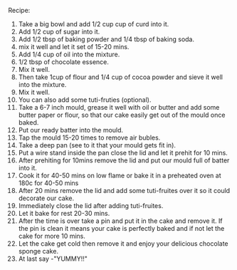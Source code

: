 Recipe:
1. Take a big bowl and add 1/2 cup cup of curd into it.
2. Add 1/2 cup of sugar into it.
3. Add 1/2 tbsp of baking powder and 1/4 tbsp of baking soda.
4. mix it well and let it set of 15-20 mins.
5. Add 1/4 cup of oil into the mixture.
6. 1/2 tbsp of chocolate essence.
7. Mix it well.
8. Then take 1cup of flour and 1/4 cup of cocoa powder and sieve it well into the mixture.
9. Mix it well.
10. You can also add some tuti-fruties (optional).
11. Take a 6-7 inch mould, grease it well with oil or butter and add some butter paper or flour, so that our cake easily get out of the mould once baked.
12. Put our ready batter into the mould.
13. Tap the mould 15-20 times to remove air bubles.
14. Take a deep pan (see to it that your mould gets fit in).
15. Put a wire stand inside the pan close the lid and let it prehit for 10 mins.
16. After prehiting for 10mins remove the lid and put our mould full of batter into it.
17. Cook it for 40-50 mins on low flame or bake it in a preheated oven at 180c for 40-50 mins
18. After 20 mins remove the lid and add some tuti-fruites over it so it could decorate our cake.
19. Immediately close the lid after adding tuti-fruites.
20. Let it bake for rest 20-30 mins.
21. After the time is over take a pin and put it in the cake and remove it. If the pin is clean it means your cake is perfectly baked and if not let the cake for more 10 mins.
22. Let the cake get cold then remove it and enjoy your delicious chocolate sponge cake.
23. At last say -"YUMMY!!"